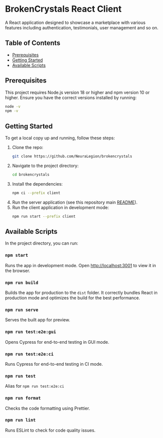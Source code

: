 # BrokenCrystals React Client

A React application designed to showcase a marketplace with various features including authentication, testimonials, user management and so on.

## Table of Contents

- [Prerequisites](#prerequisites)
- [Getting Started](#getting-started)
- [Available Scripts](#available-scripts)

## Prerequisites

This project requires Node.js version 18 or higher and npm version 10 or higher. Ensure you have the correct versions installed by running:

```bash
node -v
npm -v
```

## Getting Started

To get a local copy up and running, follow these steps:

1. Clone the repo:
   ```bash
   git clone https://github.com/NeuraLegion/brokencrystals
   ```
2. Navigate to the project directory:
   ```bash
   cd brokencrystals
   ```
3. Install the dependencies:
   ```bash
   npm ci --prefix client
   ```
4. Run the server application (see this repository main [README](../README.md)).
5. Run the client application in development mode:
   ```bash
   npm run start --prefix client
   ```

## Available Scripts

In the project directory, you can run:

### `npm start`

Runs the app in development mode. Open [http://localhost:3001](http://localhost:3001) to view it in the browser.

### `npm run build`

Builds the app for production to the `dist` folder. It correctly bundles React in production mode and optimizes the build for the best performance.

### `npm run serve`

Serves the built app for preview.

### `npm run test:e2e:gui`

Opens Cypress for end-to-end testing in GUI mode.

### `npm run test:e2e:ci`

Runs Cypress for end-to-end testing in CI mode.

### `npm run test`

Alias for `npm run test:e2e:ci`

### `npm run format`

Checks the code formatting using Prettier.

### `npm run lint`

Runs ESLint to check for code quality issues.
